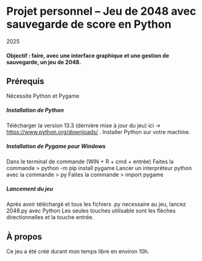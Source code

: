 # Projet personnel – Jeu de 2048 avec sauvegarde de score en Python
2025
#### Objectif : faire, avec une interface graphique et une gestion de sauvegarde, un jeu de 2048.
## Prérequis
Nécessite Python et Pygame
##### Installation de Python
Télécharger la version 13.3 (dernière mise à jour du jeu) ici → https://www.python.org/downloads/ .
Installer Python sur votre machine.

##### Installation de Pygame pour Windows
Dans le terminal de commande (WIN + R + cmd + entrée)
Faites la commande > python -m pip install pygame
Lancer un interpréteur python avec la commande > py
Faites la commande > import pygame

##### Lancement du jeu
Après avoir téléchargé et tous les fichiers .py necessaire au jeu, lancez 2048.py avec Python
Les seules touches utilisable sont les flèches directionnelles et la touche entrée.

## À propos
Ce jeu a été créé durant mon temps libre en environ 10h.
